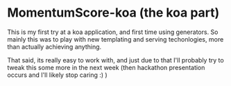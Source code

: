 # MomentumScore-koa (the koa part)

This is my first try at a koa application, and first time using generators.  So mainly this was to play with new templating and serving techonlogies, more than actually achieving anything.

That said, its really easy to work with, and just due to that I'll probably try to tweak this some more in the next week (then hackathon presentation occurs and I'll likely stop caring :) )
